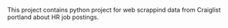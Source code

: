 This project contains python project for web scrappind data from Craiglist portland about HR job postings.
